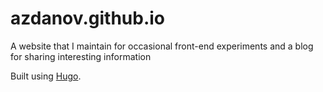 # azdanov.github.io

A website that I maintain for occasional front-end experiments and a blog for sharing interesting information

Built using [Hugo](https://gohugo.io/).
